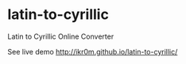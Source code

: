 # latin-to-cyrillic
Latin to Cyrillic Online Converter

See live demo http://ikr0m.github.io/latin-to-cyrillic/
